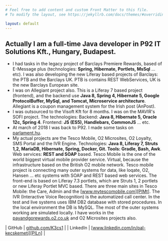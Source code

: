 ```yaml
---
# Feel free to add content and custom Front Matter to this file.
# To modify the layout, see https://jekyllrb.com/docs/themes/#overriding-theme-defaults

layout: default
---
```


## Actually I am a full-time Java developer in P92 IT Solutions Kft., Hungary, Budapest.

- I had tasks in the legacy project of Barclays Premiere Rewards, based of E-Message plus (technologies: **Spring, Hibernate, Portlets, MsSql** ... etc). I was also developing the new Liferay based projects of Barclays: the PTB and the Barclays UK. PTB is contains REST WebServices, UK is the new Barclays European site.
- I was on Allegiant project also. This is a Liferay 7 based project (frontend), and the backend use **Java 8, Spring 4, Hibernate 5, Google ProtocolBuffer, MySql, and Tomcat, Microservice architecture**. Allegiant is a coupon management system for the Irish post (AnPost).
- I was outsourced to the Visoft Kft for 8 months. I was on the MAVIR's SOFI project. The technologies: Backend: **Java 8, Hibernate 5, Oracle 12c, Spring 4**. Frontend: **JS (ES5), Handlebars, CommonJS** ... etc.
- At march of 2018 I was back to P92. I made some tasks on [parlament.hu][PlPh].
- My actual projects are the Tesco Mobile, O2 Microsites, O2 Loyalty, SMS Portal and the IVR Engine. Technologies: **Java 8, Liferay 7, Struts 1,2, MariaDB, Hibernate, Spring, Docker, Git. Tools: Gradle, Bash, Awk**. Web services: **REST and SOAP** based. Tesco Mobile is the one of the world biggest virtual mobile provider service. Virtual, because the infrastructure based on the British O2 mobile network. Tesco mobile project is connecting many outer systems for data, like loqate, O2, Hansen ... etc systems with SOAP and REST based web services. The front-end is based on Liferay 7.3 portlets, which are Struts 1, 2 portlets or new Liferay Portlet MVC based. There are three main sites in Tesco Mobile: the Care, Admin and the [www.mytescomobile.com][PlMt]. The IVR (Interactive Voice Recognition) is the automatized call center. In the test and live systems uses IBM DB2 database with stored procedures. In the local environment the DB is MySQL. The most of the outer systems working are simulated locally. I have works in the [payandgorewards.o2.co.uk][PlRw] and O2 Microsites projects also.

| GitHub | [github.com/K3cs1][PlGh] |
| LinkedIn | [www.linkedin.com/in/pal-kecskemeti][PlLn] |

   [PlGh]: <https://github.com/K3cs1>
   [PlLn]: <https://www.linkedin.com/in/pal-kecskemeti>
   [PlPh]: <https://parlament.hu>
   [PlMt]: <https://www.mytescomobile.com>
   [PlRw]: <https://payandgorewards.o2.co.uk>